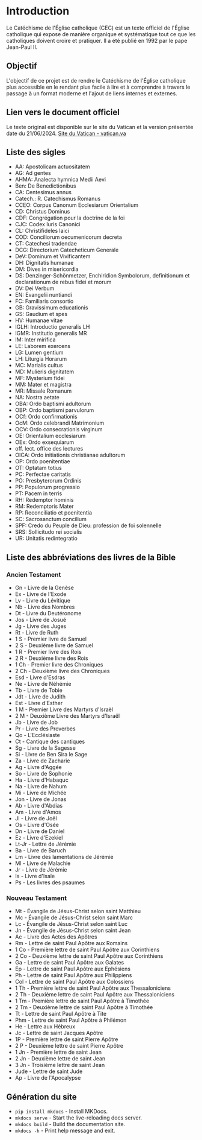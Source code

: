# Introduction

Le Catéchisme de l'Église catholique (CEC) est un texte officiel de l'Église catholique qui expose de manière organique et systématique tout ce que les catholiques doivent croire et pratiquer. Il a été publié en 1992 par le pape Jean-Paul II.

## Objectif

L'objectif de ce projet est de rendre le Catéchisme de l'Église catholique plus accessible en le rendant plus facile à lire et à comprendre à travers le passage à un format moderne et l'ajout de liens internes et externes.

## Lien vers le document officiel

Le texte original est disponible sur le site du Vatican et la version présentée date du 21/06/2024.
[Site du Vatican - vatican.va](https://www.vatican.va/archive/FRA0013/_INDEX.HTM)

## Liste des sigles

- AA: Apostolicam actuositatem
- AG: Ad gentes
- AHMA: Analecta hymnica Medii Aevi
- Ben: De Benedictionibus
- CA: Centesimus annus
- Catech.: R. Catechismus Romanus
- CCEO: Corpus Canonum Ecclesiarum Orientalium
- CD: Christus Dominus
- CDF: Congrégation pour la doctrine de la foi
- CJC: Codex Iuris Canonici
- CL: Christifideles laici
- COD: Conciliorum oecumenicorum decreta
- CT: Catechesi tradendae
- DCG: Directorium Catecheticum Generale
- DeV: Dominum et Vivificantem
- DH: Dignitatis humanae
- DM: Dives in misericordia
- DS: Denzinger-Schönmetzer, Enchiridion Symbolorum, definitionum et declarationum de rebus fidei et morum
- DV: Dei Verbum
- EN: Evangelii nuntiandi
- FC: Familiaris consortio
- GB: Gravissimum educationis
- GS: Gaudium et spes
- HV: Humanae vitae
- IGLH: Introductio generalis LH
- IGMR: Institutio generalis MR
- IM: Inter mirifica
- LE: Laborem exercens
- LG: Lumen gentium
- LH: Liturgia Horarum
- MC: Marialis cultus
- MD: Mulieris dignitatem
- MF: Mysterium fidei
- MM: Mater et magistra
- MR: Missale Romanum
- NA: Nostra aetate
- OBA: Ordo baptismi adultorum
- OBP: Ordo baptismi parvulorum
- OCf: Ordo confirmationis
- OcM: Ordo celebrandi Matrimonium
- OCV: Ordo consecrationis virginum
- OE: Orientalium ecclesiarum
- OEx: Ordo exsequiarum
- off. lect. office des lectures
- OICA: Ordo initiationis christianae adultorum
- OP: Ordo poenitentiae
- OT: Optatam totius
- PC: Perfectae caritatis
- PO: Presbyterorum Ordinis
- PP: Populorum progressio
- PT: Pacem in terris
- RH: Redemptor hominis
- RM: Redemptoris Mater
- RP: Reconciliatio et poenitentia
- SC: Sacrosanctum concilium
- SPF: Credo du Peuple de Dieu: profession de foi solennelle
- SRS: Sollicitudo rei socialis
- UR: Unitatis redintegratio

## Liste des abbréviations des livres de la Bible

### Ancien Testament

- Gn - Livre de la Genèse
- Ex - Livre de l'Exode
- Lv - Livre du Lévitique
- Nb - Livre des Nombres
- Dt - Livre du Deutéronome
- Jos - Livre de Josué
- Jg - Livre des Juges
- Rt - Livre de Ruth
- 1 S - Premier livre de Samuel
- 2 S - Deuxième livre de Samuel
- 1 R - Premier livre des Rois
- 2 R - Deuxième livre des Rois
- 1 Ch - Premier livre des Chroniques
- 2 Ch - Deuxième livre des Chroniques
- Esd - Livre d'Esdras
- Ne - Livre de Néhémie
- Tb - Livre de Tobie
- Jdt - Livre de Judith
- Est - Livre d'Esther
- 1 M - Premier Livre des Martyrs d'Israël
- 2 M - Deuxième Livre des Martyrs d'Israël
- Jb - Livre de Job
- Pr - Livre des Proverbes
- Qo - L'Ecclésiaste
- Ct - Cantique des cantiques
- Sg - Livre de la Sagesse
- Si - Livre de Ben Sira le Sage
- Za - Livre de Zacharie
- Ag - Livre d'Aggée
- So - Livre de Sophonie
- Ha - Livre d'Habaquc
- Na - Livre de Nahum
- Mi - Livre de Michée
- Jon - Livre de Jonas
- Ab - Livre d'Abdias
- Am - Livre d'Amos
- Jl - Livre de Joël
- Os - Livre d'Osée
- Dn - Livre de Daniel
- Ez - Livre d'Ezekiel
- Lt-Jr - Lettre de Jérémie
- Ba - Livre de Baruch
- Lm - Livre des lamentations de Jérémie
- Ml - Livre de Malachie
- Jr - Livre de Jérémie
- Is - Livre d'Isaïe
- Ps - Les livres des psaumes

### Nouveau Testament

- Mt - Évangile de Jésus-Christ selon saint Matthieu
- Mc - Évangile de Jésus-Christ selon saint Marc
- Lc - Évangile de Jésus-Christ selon saint Luc
- Jn - Évangile de Jésus-Christ selon saint Jean
- Ac - Livre des Actes des Apôtres
- Rm - Lettre de saint Paul Apôtre aux Romains
- 1 Co - Première lettre de saint Paul Apôtre aux Corinthiens
- 2 Co - Deuxième lettre de saint Paul Apôtre aux Corinthiens
- Ga - Lettre de saint Paul Apôtre aux Galates
- Ep - Lettre de saint Paul Apôtre aux Ephésiens
- Ph - Lettre de saint Paul Apôtre aux Philippiens
- Col - Lettre de saint Paul Apôtre aux Colossiens
- 1 Th - Première lettre de saint Paul Apôtre aux Thessaloniciens
- 2 Th - Deuxième lettre de saint Paul Apôtre aux Thessaloniciens
- 1 Tm - Première lettre de saint Paul Apôtre à Timothée
- 2 Tm - Deuxième lettre de saint Paul Apôtre à Timothée
- Tt - Lettre de saint Paul Apôtre à Tite
- Phm - Lettre de saint Paul Apôtre à Philémon
- He - Lettre aux Hébreux
- Jc - Lettre de saint Jacques Apôtre
- 1P - Première lettre de saint Pierre Apôtre
- 2 P - Deuxième lettre de saint Pierre Apôtre
- 1 Jn - Première lettre de saint Jean
- 2 Jn - Deuxième lettre de saint Jean
- 3 Jn - Troisième lettre de saint Jean
- Jude - Lettre de saint Jude
- Ap - Livre de l'Apocalypse

## Génération du site

- `pip install mkdocs` - Install MKDocs.
- `mkdocs serve` - Start the live-reloading docs server.
- `mkdocs build` - Build the documentation site.
- `mkdocs -h` - Print help message and exit.
